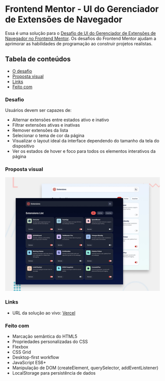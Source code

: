 # Frontend Mentor - UI do Gerenciador de Extensões de Navegador

Essa é uma solução para o [Desafio de UI do Gerenciador de Extensões de Navegador no Frontend Mentor](https://www.frontendmentor.io/challenges/browser-extension-manager-ui-yNZnOfsMAp). Os desafios do Frontend Mentor ajudam a aprimorar as habilidades de programação ao construir projetos realistas.

## Tabela de conteúdos

- [O desafio](#desafio)
- [Proposta visual](#proposta-visual)
- [Links](#links)
- [Feito com](#feito-com)


### Desafio

Usuários devem ser capazes de:

- Alternar extensões entre estados ativo e inativo
- Filtrar extensões ativas e inativas
- Remover extensões da lista
- Selecionar o tema de cor da página
- Visualizar o layout ideal da interface dependendo do tamanho da tela do dispositivo
- Ver os estados de hover e foco para todos os elementos interativos da página

### Proposta visual

<img src="./preview.jpg" alt="preview" width="600">


### Links

- URL da solução ao vivo: [Vercel](https://browser-ext-manager-frontend-mentor.vercel.app/)


### Feito com

- Marcação semântica do HTML5
- Propriedades personalizadas do CSS
- Flexbox
- CSS Grid
- Desktop-first workflow
- JavaScript ES6+
- Manipulação de DOM (createElement, querySelector, addEventListener)
- LocalStorage para persistência de dados